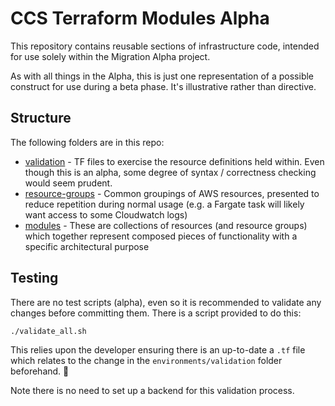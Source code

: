 # CCS Terraform Modules Alpha

This repository contains reusable sections of infrastructure code, intended for use solely within the Migration Alpha project.

As with all things in the Alpha, this is just one representation of a possible construct for use during a beta phase. It's illustrative rather than directive.

## Structure

The following folders are in this repo:

* [validation](validation/README.md) - TF files to exercise the resource definitions held within. Even though this is an alpha, some degree of syntax / correctness checking would seem prudent.
* [resource-groups](resource-groups/README.md) - Common groupings of AWS resources, presented to reduce repetition during normal usage (e.g. a Fargate task will likely want access to some Cloudwatch logs)
* [modules](modules/README.md) - These are collections of resources (and resource groups) which together represent composed pieces of functionality with a specific architectural purpose

## Testing

There are no test scripts (alpha), even so it is recommended to validate any changes before committing them. There is a script provided to do this:

```bash
./validate_all.sh
```

This relies upon the developer ensuring there is an up-to-date a `.tf` file which relates to the change in the `environments/validation` folder beforehand. 🙂

Note there is no need to set up a backend for this validation process.
